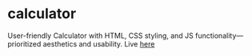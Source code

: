 # calculator

User-friendly Calculator with HTML, CSS styling, and JS functionality—prioritized aesthetics and usability. Live [here](https://paar8.github.io/calculator/)
